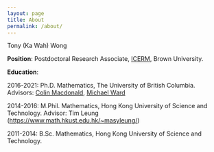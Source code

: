 ```yaml
---
layout: page
title: About
permalink: /about/
---
```


Tony (Ka Wah) Wong

**Position**: Postdoctoral Research Associate, [ICERM](https://icerm.brown.edu), Brown University.

**Education**:

2016-2021: Ph.D. Mathematics, The University of British Columbia. Advisors: [Colin Macdonald](https://personal.math.ubc.ca/~cbm/), [Michael Ward](https://personal.math.ubc.ca/~ward/)

2014-2016: M.Phil. Mathematics, Hong Kong University of Science and Technology. Advisor: Tim Leung (https://www.math.hkust.edu.hk/~masyleung/)

2011-2014: B.Sc. Mathematics, Hong Kong University of Science and Technology.



<!-- This is the base Jekyll theme. You can find out more info about customizing your Jekyll theme, as well as basic Jekyll usage documentation at [jekyllrb.com](https://jekyllrb.com/)

You can find the source code for Minima at GitHub:
[jekyll][jekyll-organization] /
[minima](https://github.com/jekyll/minima)

You can find the source code for Jekyll at GitHub:
[jekyll][jekyll-organization] /
[jekyll](https://github.com/jekyll/jekyll)


[jekyll-organization]: https://github.com/jekyll -->
